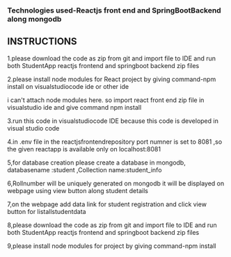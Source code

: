 
### Technologies used-Reactjs front end and SpringBootBackend along mongodb 
INSTRUCTIONS
------------------------------------------------------------------------------------------------------
1.please download the code as zip from git and import file to IDE and run both StudentApp reactjs frontend and springboot backend zip files




2.please install node modules for React project  by giving command-npm install on visualstudiocode ide or other ide
 
 
 
 i can't attach node modules here. so import react front end zip file  in visualstudio ide and give command npm install
 
 

3.run this code in visualstudiocode IDE because this code is  developed in visual studio code



4.in .env file  in the reactjsfrontendrepository  port numner is set to 8081 ,so the given reactapp is available only on localhost:8081





5,for database creation please create a database in mongodb, databasename :student ,Collection name:student_info



6,Rollnumber will be uniquely generated on mongodb it will be displayed on webpage using view button along student details




7,on the webpage  add data link for student registration and click view button for listallstudentdata




8,please download the code as zip from git and import file to IDE and run both StudentApp reactjs frontend and springboot backend zip files



9,please install node modules for project by giving command-npm install
